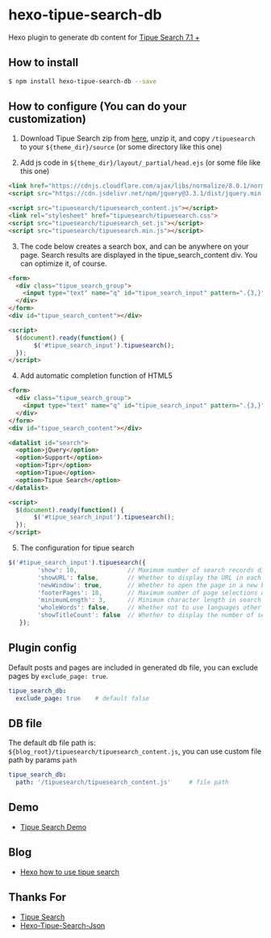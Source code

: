 # hexo-tipue-search-db

Hexo plugin to generate db content for [Tipue Search 7.1 +](http://www.tipue.com/search/docs/?d=6)

## How to install

``` bash
$ npm install hexo-tipue-search-db --save
```

## How to configure (You can do your customization)

1. Download Tipue Search zip from [here](https://www.techgrow.cn/downloads/2021/04/tipuesearch-7.1.zip), unzip it, and copy `/tipuesearch` to your `${theme_dir}/source` (or some directory like this one)

2. Add js code in `${theme_dir}/layout/_partial/head.ejs` (or some file like this one)

```html
<link href="https://cdnjs.cloudflare.com/ajax/libs/normalize/8.0.1/normalize.min.css">
<script src="https://cdn.jsdelivr.net/npm/jquery@3.3.1/dist/jquery.min.js"></script>

<script src="tipuesearch/tipuesearch_content.js"></script>
<link rel="stylesheet" href="tipuesearch/tipuesearch.css">
<script src="tipuesearch/tipuesearch_set.js"></script>
<script src="tipuesearch/tipuesearch.min.js"></script>
```

3. The code below creates a search box, and can be anywhere on your page. Search results are displayed in the tipue_search_content div. You can optimize it, of course.

``` html
<form>
  <div class="tipue_search_group">
    <input type="text" name="q" id="tipue_search_input" pattern=".{3,}" title="At least 3 characters" required><button type="submit" class="tipue_search_button"><div class="tipue_search_icon">&#9906;</div></button>
  </div>
</form>
<div id="tipue_search_content"></div>

<script>
  $(document).ready(function() {
       $('#tipue_search_input').tipuesearch();
  });
</script>
```

4. Add automatic completion function of HTML5

``` html
<form>
  <div class="tipue_search_group">
    <input type="text" name="q" id="tipue_search_input" pattern=".{3,}" list="search" title="At least 3 characters" required><button type="submit" class="tipue_search_button"><div class="tipue_search_icon">&#9906;</div></button>
  </div>
</form>
<div id="tipue_search_content"></div>

<datalist id="search">
  <option>jQuery</option>
  <option>Support</option>
  <option>Tipr</option>
  <option>Tipue</option>
  <option>Tipue Search</option>
</datalist>

<script>
  $(document).ready(function() {
       $('#tipue_search_input').tipuesearch();
  });
</script>
```

5. The configuration for tipue search

``` js
$('#tipue_search_input').tipuesearch({
        'show': 10,              // Maximum number of search records displayed per page, default: 10
        'showURL': false,        // Whether to display the URL in each search result, default: true
        'newWindow': true,       // Whether to open the page in a new browser tab when clicking search results, default: false
        'footerPages': 10,       // Maximum number of page selections displayed in the footer, default: 3
        'minimumLength': 3,      // Minimum character length in search keyword, default: 3
        'wholeWords': false,     // Whether not to use languages other than English, default: true
        'showTitleCount': false  // Whether to display the number of search results in the title of the browser tab, default: true
   });
```

## Plugin config

Default posts and pages are included in generated db file, you can exclude pages by `exclude_page: true`.

``` yml
tipue_search_db:
  exclude_page: true    # default false
```

## DB file

The default db file path is: `${blog_root}/tipuesearch/tipuesearch_content.js`, you can use custom file path by params `path`

``` yml
tipue_search_db:
  path: '/tipuesearch/tipuesearch_content.js'     # file path
```

## Demo

- [Tipue Search Demo](https://www.techgrow.cn/search/)

## Blog

- [Hexo how to use tipue search](https://www.techgrow.cn/posts/47b23c66.html)

## Thanks For

- [Tipue Search](https://tipue.com/search/)
- [Hexo-Tipue-Search-Json](https://github.com/zhouhao/Hexo-Tipue-Search-Json)
